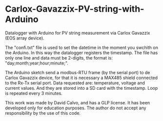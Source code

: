 # Carlox-Gavazzix-PV-string-with-Arduino
Datalogger with Arduino for PV string measurement via Carlox Gavazzix (EOS array device).

The "confi.txt" file is used to set the datetime in the moment you swchith on the Arduino. In this way the datalogger registers the timestamp. The file has only one line and data must be 2-digits, the format is: "day;month;year;hour;minute;".

The Arduino sketch send a modbus-RTU frame (by the serial port) to de Carlox Gavazzix device, for that it is necessary a MAX485 shield connected to the Rx-Tx serial port. Data requested are: temperature, voltage and current values. And they are stored into a SD card with the timestamp. Loop is repeated every 3 minutes.

This work was made by David Calvo, and has a GLP license.
It has been developed only for education purposes. The author do not accept any responsibility by the use of this code. 

